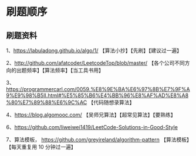 # 刷题顺序

## 刷题资料

1、https://labuladong.github.io/algo/1/  【算法小抄】【先刷】【建议过一遍】

2、http://github.com/afatcoder/LeetcodeTop/blob/master/ 【各个公司不同方向的出题频率】【算法频率】【当工具书用】

3、https://programmercarl.com/0059.%E8%9E%BA%E6%97%8B%E7%9F%A9%E9%98%B5II.html#%E5%85%B6%E4%BB%96%E8%AF%AD%E8%A8%80%E7%89%88%E6%9C%AC 【代码随想录算法】

4、https://blog.algomooc.com/ 【吴师兄算法】【超常见算法】【要熟练】

6、https://github.com/liweiwei1419/LeetCode-Solutions-in-Good-Style 

7、算法模板， https://github.com/greyireland/algorithm-pattern  【算法模板】【每天重复用 10 分钟过一遍】
